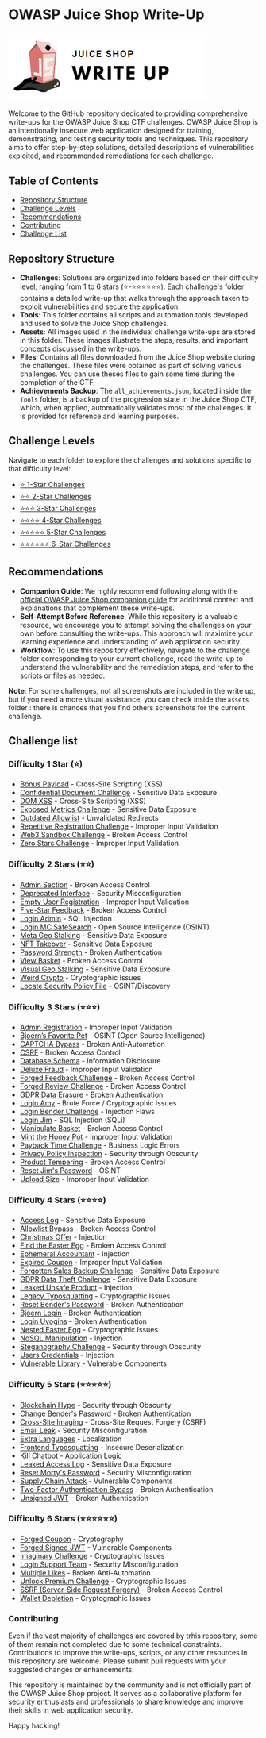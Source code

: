 # OWASP Juice Shop Write-Up 

<img src="./assets/public/logo.png" width="400">

Welcome to the GitHub repository dedicated to providing comprehensive write-ups for the OWASP Juice Shop CTF challenges. OWASP Juice Shop is an intentionally insecure web application designed for training, demonstrating, and testing security tools and techniques. This repository aims to offer step-by-step solutions, detailed descriptions of vulnerabilities exploited, and recommended remediations for each challenge.

## Table of Contents
- [Repository Structure](#repository-structure)
- [Challenge Levels](#challenge-levels)
- [Recommendations](#recommendations)
- [Contributing](#contributing)
- [Challenge List](#challenge-list)

## Repository Structure

- **Challenges**: Solutions are organized into folders based on their difficulty level, ranging from 1 to 6 stars (⭐-⭐⭐⭐⭐⭐⭐). Each challenge's folder contains a detailed write-up that walks through the approach taken to exploit vulnerabilities and secure the application.
- **Tools**: This folder contains all scripts and automation tools developed and used to solve the Juice Shop challenges.
- **Assets**: All images used in the individual challenge write-ups are stored in this folder. These images illustrate the steps, results, and important concepts discussed in the write-ups.
- **Files**: Contains all files downloaded from the Juice Shop website during the challenges. These files were obtained as part of solving various challenges. You can use theses files to gain some time during the completion of the CTF.
- **Achievements Backup**: The `all_achievements.json`, located inside the `Tools` folder, is a backup of the progression state in the Juice Shop CTF, which, when applied, automatically validates most of the challenges. It is provided for reference and learning purposes.

## Challenge Levels

Navigate to each folder to explore the challenges and solutions specific to that difficulty level:

- [⭐ 1-Star Challenges](https://github.com/whyiest/juice-shop-write-up/tree/main/1-star)
- [⭐⭐ 2-Star Challenges](https://github.com/whyiest/juice-shop-write-up/tree/main/2-stars)
- [⭐⭐⭐ 3-Star Challenges](https://github.com/whyiest/juice-shop-write-up/tree/main/3-stars)
- [⭐⭐⭐⭐ 4-Star Challenges](https://github.com/whyiest/juice-shop-write-up/tree/main/4-stars)
- [⭐⭐⭐⭐⭐ 5-Star Challenges](https://github.com/whyiest/juice-shop-write-up/tree/main/5-stars)
- [⭐⭐⭐⭐⭐⭐ 6-Star Challenges](https://github.com/whyiest/juice-shop-write-up/tree/main/6-stars)

## Recommendations

- **Companion Guide**: We highly recommend following along with the [official OWASP Juice Shop companion guide](https://pwning.owasp-juice.shop/companion-guide/latest/) for additional context and explanations that complement these write-ups.
- **Self-Attempt Before Reference**: While this repository is a valuable resource, we encourage you to attempt solving the challenges on your own before consulting the write-ups. This approach will maximize your learning experience and understanding of web application security.
- **Workflow**: To use this repository effectively, navigate to the challenge folder corresponding to your current challenge, read the write-up to understand the vulnerability and the remediation steps, and refer to the scripts or files as needed.

**Note**: For some challenges, not all screenshots are included in the write up, but if you need a more visual assistance, you can check inside the `assets` folder : there is chances that you find others screenshots for the current challenge.

## Challenge list

### Difficulty 1 Star (⭐)

- [Bonus Payload](1-star/Bonus%20Payload.md) - Cross-Site Scripting (XSS)
- [Confidential Document Challenge](1-star/Confidential%20Document%20Challenge.md) - Sensitive Data Exposure
- [DOM XSS](1-star/DOM%20XSS.md) - Cross-Site Scripting (XSS)
- [Exposed Metrics Challenge](1-star/Exposed%20Metrics%20Challenge.md) - Sensitive Data Exposure
- [Outdated Allowlist](1-star/Outdated%20Allowlist.md) - Unvalidated Redirects
- [Repetitive Registration Challenge](1-star/Repetitive%20Registration%20Challenge.md) - Improper Input Validation
- [Web3 Sandbox Challenge](1-star/Web3%20Sandbox%20Challenge.md) - Broken Access Control
- [Zero Stars Challenge](1-star/Zero%20Stars%20Challenge.md) - Improper Input Validation

### Difficulty 2 Stars (⭐⭐)

- [Admin Section](2-stars/Admin%20Section.md) - Broken Access Control
- [Deprecated Interface](2-stars/Deprecated%20Interface.md) - Security Misconfiguration
- [Empty User Registration](2-stars/Empty%20User%20Registration.md) - Improper Input Validation
- [Five-Star Feedback](2-stars/Five-Star%20Feedback.md) - Broken Access Control
- [Login Admin](2-stars/Login%20Admin.md) - SQL Injection
- [Login MC SafeSearch](2-stars/Login%20MC%20SafeSearch.md) - Open Source Intelligence (OSINT)
- [Meta Geo Stalking](2-stars/Meta%20Geo%20Stalking.md) - Sensitive Data Exposure
- [NFT Takeover](2-stars/NFT%20Takeover.md) - Sensitive Data Exposure
- [Password Strength](2-stars/Password%20Strength.md) - Broken Authentication
- [View Basket](2-stars/View%20Basket.md) - Broken Access Control
- [Visual Geo Stalking](2-stars/Visual%20Geo%20Stalking.md) - Sensitive Data Exposure
- [Weird Crypto](2-stars/Weird%20Crypto.md) - Cryptographic Issues
- [Locate Security Policy File](2-stars/Locate%20Security%20Policy%20File.md) - OSINT/Discovery

### Difficulty 3 Stars (⭐⭐⭐)

- [Admin Registration](3-stars/Admin%20Registration.md) - Improper Input Validation
- [Bjoern’s Favorite Pet](3-stars/Bjoerns%20Favorite%20Pet.md) - OSINT (Open Source Intelligence)
- [CAPTCHA Bypass](3-stars/CAPTCHA%20Bypass.md) - Broken Anti-Automation
- [CSRF](3-stars/CSRF.md) - Broken Access Control
- [Database Schema](3-stars/Database%20Schema.md) - Information Disclosure
- [Deluxe Fraud](3-stars/Deluxe%20Fraud.md) - Improper Input Validation
- [Forged Feedback Challenge](3-stars/Forged%20Feedback%20Challenge.md) - Broken Access Control
- [Forged Review Challenge](3-stars/Forged%20Review%20Challenge.md) - Broken Access Control
- [GDPR Data Erasure](3-stars/GDPR%20Data%20Erasure.md) - Broken Authentication
- [Login Amy](3-stars/Login%20Amy.md) - Brute Force / Cryptographic Issues
- [Login Bender Challenge](3-stars/Login%20Bender%20Challenge.md) - Injection Flaws
- [Login Jim](3-stars/Login%20Jim.md) - SQL Injection (SQLi)
- [Manipulate Basket](3-stars/Manipulate%20Basket.md) - Broken Access Control
- [Mint the Honey Pot](3-stars/Mint%20the%20Honey%20Pot.md) - Improper Input Validation
- [Payback Time Challenge](3-stars/Payback%20Time%20Challenge.md) - Business Logic Errors
- [Privacy Policy Inspection](3-stars/Privacy%20Policy%20Inspection.md) - Security through Obscurity
- [Product Tempering](3-stars/Product%20Tempering.md) - Broken Access Control
- [Reset Jim's Password](3-stars/Reset%20Jims%20Password.md) - OSINT
- [Upload Size](3-stars/Upload%20Size.md) - Improper Input Validation

### Difficulty 4 Stars (⭐⭐⭐⭐)

- [Access Log](4-stars/Access%20Log.md) - Sensitive Data Exposure
- [Allowlist Bypass](4-stars/Allowlist%20Bypass.md) - Broken Access Control
- [Christmas Offer](4-stars/Christmas%20Offer.md) - Injection
- [Find the Easter Egg](4-stars/Find%20the%20Easter%20Egg.md) - Broken Access Control
- [Ephemeral Accountant](4-stars/Ephemeral%20Accountant.md) - Injection
- [Expired Coupon](4-stars/Expired%20Coupon.md) - Improper Input Validation
- [Forgotten Sales Backup Challenge](4-stars/Forgotten%20Sales%20Backup%20Challenge.md) - Sensitive Data Exposure
- [GDPR Data Theft Challenge](4-stars/GDPR%20Data%20Theft%20Challenge.md) - Sensitive Data Exposure
- [Leaked Unsafe Product](4-stars/Leaked%20Unsafe%20Product.md) - Injection
- [Legacy Typosquatting](4-stars/Legacy%20Typosquatting.md) - Cryptographic Issues
- [Reset Bender's Password](4-stars/Reset%20Benders%20Password.md) - Broken Authentication
- [Bjoern Login](4-stars/Bjoern%20Login.md) - Broken Authentication
- [Login Uvogins](4-stars/Login%20Uvogins.md) - Broken Authentication
- [Nested Easter Egg](4-stars/Nested%20Easter%20Egg.md) - Cryptographic Issues
- [NoSQL Manipulation](4-stars/NoSQL%20Manipulation.md) - Injection
- [Steganography Challenge](4-stars/Steganography%20Challenge.md) - Security through Obscurity
- [Users Credentials](4-stars/Users%20Credentials.md) - Injection
- [Vulnerable Library](4-stars/Vulnerable%20Library.md) - Vulnerable Components

### Difficulty 5 Stars (⭐⭐⭐⭐⭐)

- [Blockchain Hype](5-stars/Blockchain%20Hype.md) - Security through Obscurity
- [Change Bender's Password](5-stars/Change%20Benders%20Password.md) - Broken Authentication
- [Cross-Site Imaging](5-stars/Cross-Site%20Imaging.md) - Cross-Site Request Forgery (CSRF)
- [Email Leak](5-stars/Email%20Leak.md) - Security Misconfiguration
- [Extra Languages](5-stars/Extra%20Languages.md) - Localization
- [Frontend Typosquatting](5-stars/Frontend%20Typosquatting.md) - Insecure Deserialization
- [Kill Chatbot](5-stars/Kill%20Chatbot.md) - Application Logic
- [Leaked Access Log](5-stars/Leaked%20Access%20Log.md) - Sensitive Data Exposure
- [Reset Morty's Password](5-stars/Reset%20Mortys%20Password.md) - Security Misconfiguration
- [Supply Chain Attack](5-stars/Supply%20Chain%20Attack.md) - Vulnerable Components
- [Two-Factor Authentication Bypass](5-stars/Two-Factor%20Authentication%20Bypass.md) - Broken Authentication
- [Unsigned JWT](5-stars/Unsigned%20JWT.md) - Broken Authentication

### Difficulty 6 Stars (⭐⭐⭐⭐⭐⭐)

- [Forged Coupon](6-stars/Forged%20Coupon.md) - Cryptography
- [Forged Signed JWT](6-stars/Forged%20Signed%20JWT.md) - Vulnerable Components
- [Imaginary Challenge](6-stars/Imaginary%20Challenge.md) - Cryptographic Issues
- [Login Support Team](6-stars/Login%20Support%20Team.md) - Security Misconfiguration
- [Multiple Likes](6-stars/Multiple%20Likes.md) - Broken Anti-Automation
- [Unlock Premium Challenge](6-stars/Unlock%20Premium%20Challenge.md) - Cryptographic Issues
- [SSRF (Server-Side Request Forgery)](6-stars/SSRF%20Server-Side%20Request%20Forgery.md) - Broken Access Control
- [Wallet Depletion](6-stars/Wallet%20Depletion.md) - Cryptographic Issues


### Contributing

Even if the vast majority of challenges are covered by trhis repository, some of them remain not completed due to some technical constraints. Contributions to improve the write-ups, scripts, or any other resources in this repository are welcome. Please submit pull requests with your suggested changes or enhancements.

This repository is maintained by the community and is not officially part of the OWASP Juice Shop project. It serves as a collaborative platform for security enthusiasts and professionals to share knowledge and improve their skills in web application security.

Happy hacking!